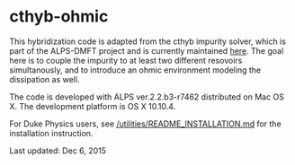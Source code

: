# cthyb-ohmic

This hybridization code is adapted from the cthyb impurity solver, which is part of the ALPS-DMFT
project and is currently maintained [here](https://github.com/ALPSCore/alps-cthyb). 
The goal here is to couple the impurity to at least two different resovoirs simultanously,
and to introduce an ohmic environment modeling the dissipation as well.

The code is developed with ALPS ver.2.2.b3-r7462 distributed on Mac OS X. The development platform
is OS X 10.10.4. 

For Duke Physics users, see [/utilities/README_INSTALLATION.md](/utilities/README_INSTALLATION.md) for the installation instruction. 

Last updated: Dec 6, 2015

